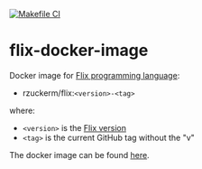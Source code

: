 [![Makefile CI](https://github.com/rzuckerm/flix-docker-image/actions/workflows/makefile.yml/badge.svg)](https://github.com/rzuckerm/flix-docker-image/actions/workflows/makefile.yml)

# flix-docker-image

Docker image for [Flix programming language](https://flix.dev/):

- rzuckerm/flix:`<version>-<tag>`

where:

- `<version>` is the [Flix version](FLIX_VERSION)
- `<tag>` is the current GitHub tag without the "v"

The docker image can be found [here](https://hub.docker.com/r/rzuckerm/flix).
